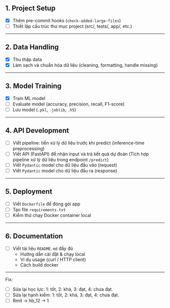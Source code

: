 ## 1. Project Setup
- [x] Thêm pre-commit hooks (`check-added-large-files`)
- [ ] Thiết lập cấu trúc thư mục project (src/, tests/, app/, etc.)

---

## 2. Data Handling
- [x] Thu thập data
- [x] Làm sạch và chuẩn hóa dữ liệu (cleaning, formatting, handle missing)

---

## 3. Model Training
- [x] Train ML model
- [ ] Evaluate model (accuracy, precision, recall, F1-score)
- [ ] Lưu model (`.pkl`, `.joblib`, `.h5`)

---

## 4. API Development
- [ ] Viết pipeline: tiền xử lý dữ liệu trước khi predict (inference-time preprocessing)
- [ ] Viết API (FastAPI) để nhận input và trả kết quả dự đoán (Tích hợp pipeline xử lý dữ liệu trong endpoint `/predict`)
- [ ] Viết `Pydantic` model cho dữ liệu đầu vào (request)
- [ ] Viết `Pydantic` model cho dữ liệu đầu ra (response)

---

## 5. Deployment
- [ ] Viết `Dockerfile` để đóng gói app
- [ ] Tạo file `requirements.txt`
- [ ] Kiểm thử chạy Docker container local

---

## 6. Documentation
- [ ] Viết tài liệu `README.md` đầy đủ
  - Hướng dẫn cài đặt & chạy local
  - Ví dụ usage (curl / HTTP client)
  - Cách build docker

---------
Fix: 
- [ ] Sửa lại học lực: 1: tốt, 2: khá, 3: đạt, 4: chưa đạt.
- [ ] Sửa lại hạnh kiểm: 1: tốt, 2: khá, 3: đạt, 4: chưa đạt.
- [ ] Rmit -> hb_12 -> 1